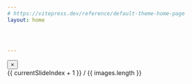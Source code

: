 ```yaml
---
# https://vitepress.dev/reference/default-theme-home-page
layout: home




---
```


<div class="beauty-img-grid">
  <img
    v-for="(src, idx) in imageUrls"
    :key="idx"
    :src="withBase(src)"
    :alt="src.split('/').pop() || ''"
    @click="openSwiper"
  />
</div>

<!-- 轮播模态框 -->
<div v-if="showSwiper" class="swiper-modal" @click="closeSwiper">
  <div class="swiper-modal-content" @click.stop>
    <button class="swiper-close" @click="closeSwiper">×</button>
    <div class="swiper-counter">{{ currentSlideIndex + 1 }} / {{ images.length }}</div>
    <div class="beauty-swiper">
      <Swiper
        :modules="[Navigation, Pagination, Autoplay]"
        :slides-per-view="1"
        :space-between="0"
        :navigation="true"
        :pagination="{ clickable: true }"
        :initial-slide="currentImageIndex"
        :loop="true"
        :keyboard="{ enabled: true }"
        @swiper="onSwiperInit"
        @slideChange="onSlideChange"
        class="swiper-container"
      >
        <SwiperSlide v-for="(image, index) in images" :key="index">
          <img :src="image.src" :alt="image.alt" class="swiper-image" />
        </SwiperSlide>
      </Swiper>
    </div>
  </div>
</div>

<script setup>
import { ref, onMounted, onUnmounted } from 'vue'
import { withBase } from 'vitepress'
import imageUrls from 'virtual:images'
import { Navigation, Pagination, Autoplay } from 'swiper/modules'

const showSwiper = ref(false)
const currentImageIndex = ref(0)
const currentSlideIndex = ref(0)
const images = ref([])
let swiperInstance = null

// 从虚拟模块获取图片列表
const getImagesFromDOM = () => {
  const list = imageUrls.map((url) => ({
    src: withBase(url),
    alt: url.split('/').pop() || ''
  }))
  images.value = list
}

const openSwiper = (event) => {
  // 获取被点击的图片索引
  const clickedImg = event.target
  const imgElements = document.querySelectorAll('.beauty-img-grid img')
  const index = Array.from(imgElements).indexOf(clickedImg)
  
  currentImageIndex.value = index
  currentSlideIndex.value = index
  showSwiper.value = true
  // 防止背景滚动
  document.body.style.overflow = 'hidden'
}

const closeSwiper = () => {
  showSwiper.value = false
  swiperInstance = null
  // 恢复背景滚动
  document.body.style.overflow = 'auto'
}

// 键盘事件处理
const handleKeydown = (event) => {
  if (!showSwiper.value) return
  
  switch (event.key) {
    case 'Escape':
      closeSwiper()
      break
    case 'ArrowLeft':
      if (swiperInstance) {
        swiperInstance.slidePrev()
      }
      break
    case 'ArrowRight':
      if (swiperInstance) {
        swiperInstance.slideNext()
      }
      break
    case 'ArrowUp':
      event.preventDefault()
      if (swiperInstance) {
        swiperInstance.slidePrev()
      }
      break
    case 'ArrowDown':
      event.preventDefault()
      if (swiperInstance) {
        swiperInstance.slideNext()
      }
      break
  }
}

// Swiper实例初始化
const onSwiperInit = (swiper) => {
  swiperInstance = swiper
}

// 幻灯片变化事件
const onSlideChange = (swiper) => {
  currentSlideIndex.value = swiper.realIndex
}

// 组件生命周期
onMounted(() => {
  // 页面渲染完成后获取图片信息
  getImagesFromDOM()
  document.addEventListener('keydown', handleKeydown)
})

onUnmounted(() => {
  document.removeEventListener('keydown', handleKeydown)
})
</script>